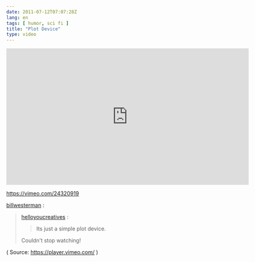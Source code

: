 ```yaml
---
date: 2011-07-12T07:07:28Z
lang: en
tags: [ humor, sci fi ]
title: "Plot Device"
type: video
---
```


<iframe title="vimeo-player" src="https://player.vimeo.com/video/24320919?h=e59bf3696b" width="640" height="360" frameborder="0"    allowfullscreen></iframe>

https://vimeo.com/24320919

[billwesterman](http://blog.utilware.com/post/7232942152) :

> [helloyoucreatives](http://helloyoucreatives.com/post/7224487407) :
>
> > Its just a simple plot device.
>
> Couldn't stop watching!

( Source: <https://player.vimeo.com/> )

